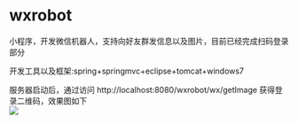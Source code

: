 # wxrobot

小程序，开发微信机器人，支持向好友群发信息以及图片，目前已经完成扫码登录部分  


开发工具以及框架:spring+springmvc+eclipse+tomcat+windows7  


服务器启动后，通过访问 http://localhost:8080/wxrobot/wx/getImage 获得登录二维码，效果图如下  
![](wxrobot/WXQR.PNG)
